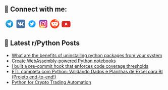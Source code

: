 ## 🔎 Connect with me:
[<img src="https://github.com/bullbesh/bullbesh/blob/main/images/Telegram.png" width="32" height="32" />](https://t.me/bullbesh)
[<img src="https://github.com/bullbesh/bullbesh/blob/main/images/VK.png" width="32" height="32" />](https://vk.com/bullbesh)
[<img src="https://github.com/bullbesh/bullbesh/blob/main/images/Twitter.png" width="32" height="32" />](https://twitter.com/bullbesh1)
[<img src="https://github.com/bullbesh/bullbesh/blob/main/images/Instagram.png" width="32" height="32" />](https://www.instagram.com/bullbesh)
[<img src="https://github.com/bullbesh/bullbesh/blob/main/images/Reddit.png" width="32" height="32" />](https://www.reddit.com/user/bullbesh)
[<img src="https://github.com/bullbesh/bullbesh/blob/main/images/YouTube.png" width="32" height="32" />](https://www.youtube.com/channel/UCtfjRs6uzgq5mfm8S06WTcg)

## 📕 Latest r/Python Posts
<!-- BLOG-POST-LIST:START -->
- [What are the benefits of uninstalling python packages from your system](https://www.reddit.com/r/Python/comments/1jdqfql/what_are_the_benefits_of_uninstalling_python/)
- [Create WebAssembly-powered Python notebooks](https://www.reddit.com/r/Python/comments/1jdpqah/create_webassemblypowered_python_notebooks/)
- [I built a pre-commit hook that enforces code coverage thresholds](https://www.reddit.com/r/Python/comments/1jdmrez/i_built_a_precommit_hook_that_enforces_code/)
- [ETL completa com Python: Validando Dados e Planilhas de Excel para BI &lpar;Projeto end-to-end!&rpar;](https://www.reddit.com/r/Python/comments/1jdkn65/etl_completa_com_python_validando_dados_e/)
- [Python for Crypto Trading Automation](https://www.reddit.com/r/Python/comments/1jdghvv/python_for_crypto_trading_automation/)
<!-- BLOG-POST-LIST:END -->
